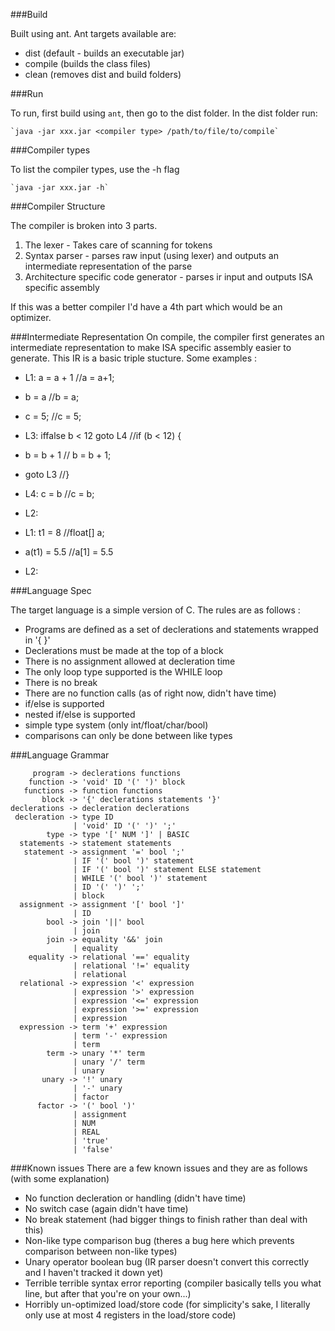 ###Build

Built using ant. 
Ant targets available are:

* dist (default - builds an executable jar)
* compile (builds the class files)
* clean (removes dist and build folders)


###Run

To run, first build using `ant`, then go to the dist folder.
In the dist folder run: 

    `java -jar xxx.jar <compiler type> /path/to/file/to/compile`


###Compiler types

To list the compiler types, use the -h flag
    
    `java -jar xxx.jar -h`


###Compiler Structure

The compiler is broken into 3 parts.

1. The lexer - Takes care of scanning for tokens
2. Syntax parser - parses raw input (using lexer) and outputs an intermediate representation of the parse
3. Architecture specific code generator - parses ir input and outputs ISA specific assembly

If this was a better compiler I'd have a 4th part which would be an optimizer.


###Intermediate Representation
On compile, the compiler first generates an intermediate representation to make ISA specific assembly easier to generate.
This IR is a basic triple stucture. 
Some examples :

* L1:	a = a + 1			//a = a+1;
* 	b = a				//b = a;
* 	c = 5;				//c = 5;
* L3:	iffalse b < 12 goto L4		//if (b < 12) {
*	b = b + 1			//	b = b + 1;
* 	goto L3				//}
* L4:	c = b				//c = b;
* L2:


* L1:	t1 = 8				//float[] a;
*	a(t1) = 5.5			//a[1] = 5.5
* L2:


###Language Spec

The target language is a simple version of C.
The rules are as follows :

* Programs are defined as a set of declerations and statements wrapped in '{ }'
* Declerations must be made at the top of a block
* There is no assignment allowed at decleration time
* The only loop type supported is the WHILE loop
* There is no break
* There are no function calls (as of right now, didn't have time)
* if/else is supported
* nested if/else is supported
* simple type system (only int/float/char/bool)
* comparisons can only be done between like types


###Language Grammar

         program -> declerations functions
        function -> 'void' ID '(' ')' block
       functions -> function functions
           block -> '{' declerations statements '}'
    declerations -> decleration declerations
     decleration -> type ID
                  | 'void' ID '(' ')' ';'
            type -> type '[' NUM ']' | BASIC
      statements -> statement statements
       statement -> assignment '=' bool ';'
                  | IF '(' bool ')' statement
                  | IF '(' bool ')' statement ELSE statement
                  | WHILE '(' bool ')' statement
                  | ID '(' ')' ';'
                  | block 
      assignment -> assignment '[' bool ']'
                  | ID
            bool -> join '||' bool
                  | join
            join -> equality '&&' join
                  | equality
        equality -> relational '==' equality
                  | relational '!=' equality
                  | relational
      relational -> expression '<' expression
                  | expression '>' expression
                  | expression '<=' expression
                  | expression '>=' expression
                  | expression
      expression -> term '+' expression
                  | term '-' expression
                  | term
            term -> unary '*' term 
                  | unary '/' term
                  | unary
           unary -> '!' unary
                  | '-' unary
                  | factor
          factor -> '(' bool ')'
                  | assignment
                  | NUM
                  | REAL
                  | 'true'
                  | 'false'


###Known issues
There are a few known issues and they are as follows (with some explanation)

* No function decleration or handling (didn't have time)
* No switch case (again didn't have time)
* No break statement (had bigger things to finish rather than deal with this)
* Non-like type comparison bug (theres a bug here which prevents comparison between non-like types)
* Unary operator boolean bug (IR parser doesn't convert this correctly and I haven't tracked it down yet)
* Terrible terrible syntax error reporting (compiler basically tells you what line, but after that you're on your own...)
* Horribly un-optimized load/store code (for simplicity's sake, I literally only use at most 4 registers in the load/store code)

